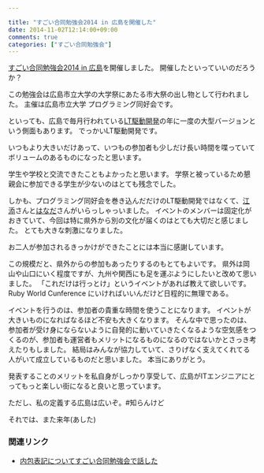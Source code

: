 ```yaml
---

title: "すごい合同勉強会2014 in 広島を開催した"
date: 2014-11-02T12:14:00+09:00
comments: true
categories: ["すごい合同勉強会"]
---
```


[すごい合同勉強会2014 in 広島](https://github.com/LTDD/Sessions/wiki/%E3%81%99%E3%81%94%E3%81%84%E5%90%88%E5%90%8C%E5%8B%89%E5%BC%B7%E4%BC%9A)を開催しました。
開催したといっていいのだろうか？

この勉強会は広島市立大学の大学祭にあたる市大祭の出し物として行われました。
主催は広島市立大学 プログラミング同好会です。

といっても、広島で毎月行われている[LT駆動開発](http://ltdd.doorkeeper.jp/)の年に一度の大型バージョンという側面もあります。
でっかいLT駆動開発です。

いつもより大きいだけあって、いつもの参加者も少しだけ長い時間を喋っていてボリュームのあるものになったと思います。

学生や学校と交流できたこともよかったと思います。
学祭と被っているため懇親会に参加できる学生が少ないのはとても残念でした。

しかも、プログラミング同好会を巻き込んだだけのLT駆動開発ではなくて、[江添](https://twitter.com/EzoeRyou)さんと[はなだ](https://twitter.com/nobkz)さんがいらっしゃっいました。
イベントのメンバーは固定化がおきていて、今回は特に県外から別の文化が届くのはとても大切だと感じました。
とても大きな刺激になりました。

お二人が参加されるきっかけができたことには本当に感謝しています。

この規模だと、県外からの参加もあったりするのもとてもよいです。
県外は岡山や山口にいく程度ですが、九州や関西にも足を運ぶようにしたいと改めて思いました。
「これだけは行っとけ」というイベントがあれば教えて欲しいです。
Ruby World Cunference にいければいいんだけど日程的に無理である。

イベントを行うのは、参加者の貴重な時間を使うことになります。
イベントが大きいものになればなるほど不安も大きくなります。
そんな中で思ったのは、参加者が受け身にならないように自発的に動いていきたくなるような空気感をつくるのが、参加者も運営者もメリットになるものになるのではないかとさっき考えたりもしました。
結局はみんなが協力していて、さりげなく支えてくれてる人がいて成立しているものだと思いました。
本当にありがとう。

発表することのメリットを私自身がしっかり享受して、広島がITエンジニアにとってもっと楽しい街になると良いと思っています。

ただし、私の定義する広島は広いぞ。#知らんけど

それでは、また来年(あした)

### 関連リンク

* [内包表記についてすごい合同勉強会で話した](/blog/2014/11/02/internal-definitia-great-study/)
